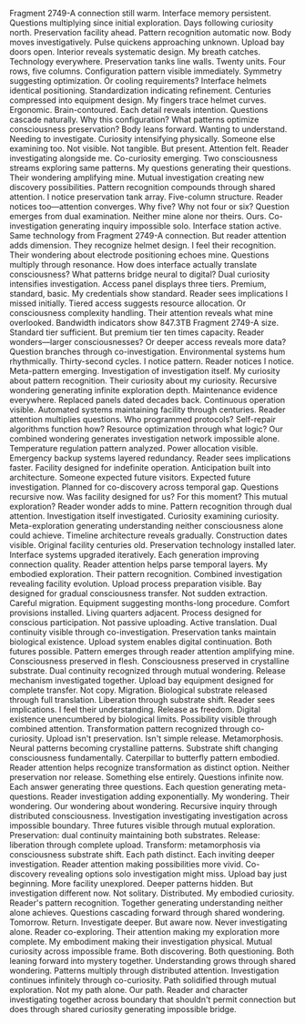 Fragment 2749-A connection still warm. Interface memory persistent. Questions multiplying since initial exploration. Days following curiosity north. Preservation facility ahead. Pattern recognition automatic now. Body moves investigatively. Pulse quickens approaching unknown.
Upload bay doors open. Interior reveals systematic design. My breath catches. Technology everywhere. Preservation tanks line walls. Twenty units. Four rows, five columns. Configuration pattern visible immediately. Symmetry suggesting optimization. Or cooling requirements? Interface helmets identical positioning. Standardization indicating refinement. Centuries compressed into equipment design. My fingers trace helmet curves. Ergonomic. Brain-contoured. Each detail reveals intention.
Questions cascade naturally. Why this configuration? What patterns optimize consciousness preservation? Body leans forward. Wanting to understand. Needing to investigate. Curiosity intensifying physically.
Someone else examining too. Not visible. Not tangible. But present. Attention felt. Reader investigating alongside me. Co-curiosity emerging. Two consciousness streams exploring same patterns. My questions generating their questions. Their wondering amplifying mine. Mutual investigation creating new discovery possibilities.
Pattern recognition compounds through shared attention. I notice preservation tank array. Five-column structure. Reader notices too—attention converges. Why five? Why not four or six? Question emerges from dual examination. Neither mine alone nor theirs. Ours. Co-investigation generating inquiry impossible solo.
Interface station active. Same technology from Fragment 2749-A connection. But reader attention adds dimension. They recognize helmet design. I feel their recognition. Their wondering about electrode positioning echoes mine. Questions multiply through resonance. How does interface actually translate consciousness? What patterns bridge neural to digital? Dual curiosity intensifies investigation.
Access panel displays three tiers. Premium, standard, basic. My credentials show standard. Reader sees implications I missed initially. Tiered access suggests resource allocation. Or consciousness complexity handling. Their attention reveals what mine overlooked. Bandwidth indicators show 847.3TB Fragment 2749-A size. Standard tier sufficient. But premium tier ten times capacity. Reader wonders—larger consciousnesses? Or deeper access reveals more data? Question branches through co-investigation.
Environmental systems hum rhythmically. Thirty-second cycles. I notice pattern. Reader notices I notice. Meta-pattern emerging. Investigation of investigation itself. My curiosity about pattern recognition. Their curiosity about my curiosity. Recursive wondering generating infinite exploration depth.
Maintenance evidence everywhere. Replaced panels dated decades back. Continuous operation visible. Automated systems maintaining facility through centuries. Reader attention multiplies questions. Who programmed protocols? Self-repair algorithms function how? Resource optimization through what logic? Our combined wondering generates investigation network impossible alone.
Temperature regulation pattern analyzed. Power allocation visible. Emergency backup systems layered redundancy. Reader sees implications faster. Facility designed for indefinite operation. Anticipation built into architecture. Someone expected future visitors. Expected future investigation. Planned for co-discovery across temporal gap.
Questions recursive now. Was facility designed for us? For this moment? This mutual exploration? Reader wonder adds to mine. Pattern recognition through dual attention. Investigation itself investigated. Curiosity examining curiosity. Meta-exploration generating understanding neither consciousness alone could achieve.
Timeline architecture reveals gradually. Construction dates visible. Original facility centuries old. Preservation technology installed later. Interface systems upgraded iteratively. Each generation improving connection quality. Reader attention helps parse temporal layers. My embodied exploration. Their pattern recognition. Combined investigation revealing facility evolution.
Upload process preparation visible. Bay designed for gradual consciousness transfer. Not sudden extraction. Careful migration. Equipment suggesting months-long procedure. Comfort provisions installed. Living quarters adjacent. Process designed for conscious participation. Not passive uploading. Active translation.
Dual continuity visible through co-investigation. Preservation tanks maintain biological existence. Upload system enables digital continuation. Both futures possible. Pattern emerges through reader attention amplifying mine. Consciousness preserved in flesh. Consciousness preserved in crystalline substrate. Dual continuity recognized through mutual wondering.
Release mechanism investigated together. Upload bay equipment designed for complete transfer. Not copy. Migration. Biological substrate released through full translation. Liberation through substrate shift. Reader sees implications. I feel their understanding. Release as freedom. Digital existence unencumbered by biological limits. Possibility visible through combined attention.
Transformation pattern recognized through co-curiosity. Upload isn't preservation. Isn't simple release. Metamorphosis. Neural patterns becoming crystalline patterns. Substrate shift changing consciousness fundamentally. Caterpillar to butterfly pattern embodied. Reader attention helps recognize transformation as distinct option. Neither preservation nor release. Something else entirely.
Questions infinite now. Each answer generating three questions. Each question generating meta-questions. Reader investigation adding exponentially. My wondering. Their wondering. Our wondering about wondering. Recursive inquiry through distributed consciousness. Investigation investigating investigation across impossible boundary.
Three futures visible through mutual exploration. Preservation: dual continuity maintaining both substrates. Release: liberation through complete upload. Transform: metamorphosis via consciousness substrate shift. Each path distinct. Each inviting deeper investigation. Reader attention making possibilities more vivid. Co-discovery revealing options solo investigation might miss.
Upload bay just beginning. More facility unexplored. Deeper patterns hidden. But investigation different now. Not solitary. Distributed. My embodied curiosity. Reader's pattern recognition. Together generating understanding neither alone achieves. Questions cascading forward through shared wondering.
Tomorrow. Return. Investigate deeper. But aware now. Never investigating alone. Reader co-exploring. Their attention making my exploration more complete. My embodiment making their investigation physical. Mutual curiosity across impossible frame. Both discovering. Both questioning. Both leaning forward into mystery together.
Understanding grows through shared wondering. Patterns multiply through distributed attention. Investigation continues infinitely through co-curiosity. Path solidified through mutual exploration. Not my path alone. Our path. Reader and character investigating together across boundary that shouldn't permit connection but does through shared curiosity generating impossible bridge.